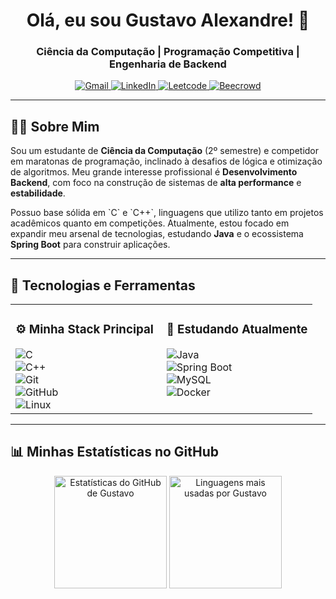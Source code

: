 <h1 align="center">Olá, eu sou Gustavo Alexandre! 👋</h1>
<h3 align="center">Ciência da Computação | Programação Competitiva | Engenharia de Backend</h3>

<p align="center">
  <a href="mailto:alexandrega333@gmail.com" target="_blank">
    <img src="https://img.shields.io/badge/Gmail-D14836?style=for-the-badge&logo=gmail&logoColor=white" alt="Gmail">
  </a>
  <a href="https://www.linkedin.com/in/SEU-USUARIO-DO-LINKEDIN" target="_blank">
    <img src="https://img.shields.io/badge/LinkedIn-0077B5?style=for-the-badge&logo=linkedin&logoColor=white" alt="LinkedIn">
  </a>
  <a href="https://leetcode.com/SEU-USUARIO-LEETCODE" target="_blank">
    <img src="https://img.shields.io/badge/LeetCode-FFA116?style=for-the-badge&logo=leetcode&logoColor=black" alt="Leetcode">
  </a>
  <a href="https://www.beecrowd.com.br/judge/pt/profile/SEU-USUARIO-BEECROWD" target="_blank">
    <img src="https://img.shields.io/badge/Beecrowd-F9A825?style=for-the-badge&logo=beecrowd&logoColor=black" alt="Beecrowd">
  </a>
</p>

---

## 👨‍💻 Sobre Mim

<p>
  Sou um estudante de <strong>Ciência da Computação</strong> (2º semestre) e competidor em maratonas de programação, inclinado à desafios de lógica e otimização de algoritmos. Meu grande interesse profissional é <strong>Desenvolvimento Backend</strong>, com foco na construção de sistemas de <strong>alta performance</strong> e <strong>estabilidade</strong>.
</p>

<p>
  Possuo base sólida em `C` e `C++`, linguagens que utilizo tanto em projetos acadêmicos quanto em competições. Atualmente, estou focado em expandir meu arsenal de tecnologias, estudando <strong>Java</strong> e o ecossistema <strong>Spring Boot</strong> para construir aplicações.
</p>

---

## 🚀 Tecnologias e Ferramentas

<table>
  <tr>
    <td valign="top" width="50%">
      <h3>⚙️ Minha Stack Principal</h3>
      <div style="display: flex; flex-direction: column; align-items: flex-start;">
        <img src="https://img.shields.io/badge/C-00599C?style=for-the-badge&logo=c&logoColor=white" alt="C"/>
        <img src="https://img.shields.io/badge/C%2B%2B-00599C?style=for-the-badge&logo=c%2B%2B&logoColor=white" alt="C++"/>
        <img src="https://img.shields.io/badge/Git-F05033?style=for-the-badge&logo=git&logoColor=white" alt="Git"/>
        <img src="https://img.shields.io/badge/GitHub-181717?style=for-the-badge&logo=github&logoColor=white" alt="GitHub"/>
        <img src="https://img.shields.io/badge/Linux-FCC624?style=for-the-badge&logo=linux&logoColor=black" alt="Linux"/>
      </div>
    </td>
    <td valign="top" width="50%">
      <h3>🌱 Estudando Atualmente</h3>
      <div style="display: flex; flex-direction: column; align-items: flex-start;">
        <img src="https://img.shields.io/badge/Java-ED8B00?style=for-the-badge&logo=openjdk&logoColor=white" alt="Java"/>
        <img src="https://img.shields.io/badge/Spring-6DB33F?style=for-the-badge&logo=spring&logoColor=white" alt="Spring Boot"/>
        <img src="https://img.shields.io/badge/MySQL-4479A1?style=for-the-badge&logo=mysql&logoColor=white" alt="MySQL"/>
        <img src="https://img.shields.io/badge/Docker-2496ED?style=for-the-badge&logo=docker&logoColor=white" alt="Docker"/>
      </div>
    </td>
  </tr>
</table>

---

## 📊 Minhas Estatísticas no GitHub

<p align="center">
  <img height="180em" src="https://github-readme-stats.vercel.app/api?username=gustavoalexandre17&show_icons=true&theme=tokyonight&include_all_commits=true&count_private=true" alt="Estatísticas do GitHub de Gustavo"/>
  <img height="180em" src="https://github-readme-stats.vercel.app/api/top-langs/?username=gustavoalexandre17&layout=compact&langs_count=8&theme=tokyonight" alt="Linguagens mais usadas por Gustavo"/>
</p>
